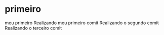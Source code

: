 # primeiro
 meu primeiro
 Realizando meu primeiro comit
 Realizando o segundo comit
 Realizando o terceiro comit
